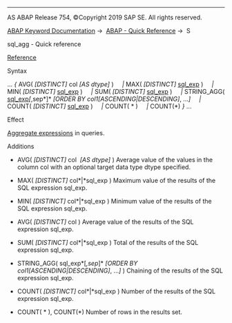   

* * *

AS ABAP Release 754, ©Copyright 2019 SAP SE. All rights reserved.

[ABAP Keyword Documentation](https://help.sap.com/doc/abapdocu_754_index_htm/7.54/en-US/abenabap.htm) →  [ABAP - Quick Reference](https://help.sap.com/doc/abapdocu_754_index_htm/7.54/en-US/abenabap_shortref.htm) →  S

sql\_agg - Quick reference

[Reference](https://help.sap.com/doc/abapdocu_754_index_htm/7.54/en-US/abapselect_aggregate.htm)

Syntax

... *{* AVG( *\[*DISTINCT*\]* col *\[*AS dtype*\]* )
    *|* MAX( *\[*DISTINCT*\]* [sql\_exp](https://help.sap.com/doc/abapdocu_754_index_htm/7.54/en-US/abensql_exp_shortref.htm) )
    *|* MIN( *\[*DISTINCT*\]* [sql\_exp](https://help.sap.com/doc/abapdocu_754_index_htm/7.54/en-US/abensql_exp_shortref.htm) )
    *|* SUM( *\[*DISTINCT*\]* [sql\_exp](https://help.sap.com/doc/abapdocu_754_index_htm/7.54/en-US/abensql_exp_shortref.htm) )
    *|* STRING\_AGG( [sql\_exp](https://help.sap.com/doc/abapdocu_754_index_htm/7.54/en-US/abensql_exp_shortref.htm)*\[*,sep*\]* *\[*ORDER BY col1*\[*ASCENDING*|*DESCENDING*\]*, ...*\]*
    *|* COUNT( *\[*DISTINCT*\]* [sql\_exp](https://help.sap.com/doc/abapdocu_754_index_htm/7.54/en-US/abensql_exp_shortref.htm) )
    *|* COUNT( \* )
    *|* COUNT(\*) *}* ...

Effect

[Aggregate expressions](https://help.sap.com/doc/abapdocu_754_index_htm/7.54/en-US/abenaggregate_expression_glosry.htm "Glossary Entry") in queries.

Additions

-   AVG( *\[*DISTINCT*\]* col  *\[*AS dtype*\]* )
    Average value of the values in the column col with an optional target data type dtype specified.
    
-   MAX( *\[*DISTINCT*\]* col*|*sql\_exp )
    Maximum value of the results of the SQL expression sql\_exp.
    
-   MIN( *\[*DISTINCT*\]* col*|*sql\_exp )
    Minimum value of the results of the SQL expression sql\_exp.
    
-   AVG( *\[*DISTINCT*\]* col )
    Average value of the results of the SQL expression sql\_exp.
    
-   SUM( *\[*DISTINCT*\]* col*|*sql\_exp )
    Total of the results of the SQL expression sql\_exp.
    
-   STRING\_AGG( sql\_exp*\[*,sep*\]* *\[*ORDER BY col1*\[*ASCENDING*|*DESCENDING*\]*, ...*\]* )
    Chaining of the results of the SQL expression sql\_exp.
    
-   COUNT( *\[*DISTINCT*\]* col*|*sql\_exp )
    Number of the results of the SQL expression sql\_exp.
    
-   COUNT( \* ), COUNT(\*)
    Number of rows in the results set.